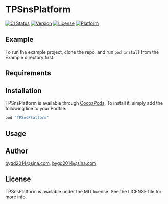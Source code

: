 # TPSnsPlatform

[![CI Status](http://img.shields.io/travis/bygd2014@sina.com/TPSnsPlatform.svg?style=flat)](https://travis-ci.org/bygd2014@sina.com/TPSnsPlatform)
[![Version](https://img.shields.io/cocoapods/v/TPSnsPlatform.svg?style=flat)](http://cocoapods.org/pods/TPSnsPlatform)
[![License](https://img.shields.io/cocoapods/l/TPSnsPlatform.svg?style=flat)](http://cocoapods.org/pods/TPSnsPlatform)
[![Platform](https://img.shields.io/cocoapods/p/TPSnsPlatform.svg?style=flat)](http://cocoapods.org/pods/TPSnsPlatform)

## Example

To run the example project, clone the repo, and run `pod install` from the Example directory first.

## Requirements

## Installation

TPSnsPlatform is available through [CocoaPods](http://cocoapods.org). To install
it, simply add the following line to your Podfile:

```ruby
pod "TPSnsPlatform"
```
## Usage



## Author

bygd2014@sina.com, bygd2014@sina.com

## License

TPSnsPlatform is available under the MIT license. See the LICENSE file for more info.
